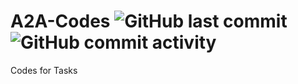 # A2A-Codes ![GitHub last commit](https://img.shields.io/github/last-commit/hemanthbd/A2A-codes?color=6a1fdb&style=plastic) ![GitHub commit activity](https://img.shields.io/github/commit-activity/w/hemanthbd/A2A-Codes?color=de7d16&style=plastic)
Codes for Tasks
